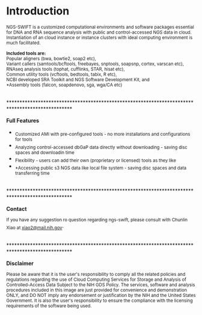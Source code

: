 # Introduction


<sub>NGS-SWIFT is a customized computational environments and software packages essential for DNA and RNA sequence analysis with public and control-accessed NGS data in cloud. Instantiation of an cloud instance or instance clusters with ideal computing environment is much facilitated.</sub>

<sub><b>Included tools are: </b><br />
  Popular aligners (bwa, bowtie2, soap2 etc), <br />
  Variant callers (samtools/bcftools, freebayes, snptools, soapsnp, cortex, varscan etc), <br />
  RNAseq analysis tools (tophat, cufflinks, STAR, hisat etc), <br />
  Common utility tools (vcftools, bedtools, tabix, R etc), <br />
  NCBI developed SRA Toolkit and NGS Software Development Kit, and<br />
  *Assembly tools (falcon, soapdenovo, sga, wga/CA etc) </sub><br />


<br />
************************************************************************************************

<b>Full Features</b>

* <sub>Customized AMI with pre-configured tools - no more installations and configurations for tools</sub>
* <sub>Analyzing control-accessed dbGaP data directly without downloading - saving disc spaces and downloadin time</sub>
* <sub>Flexibility  - users can add their own (proprietary or licensed) tools as they like </sub>
* <sub>*Accessing public s3 NGS data like local file system - saving disc spaces and data transferring time</sub>


<br />
************************************************************************************************

<b>Contact</b>

<sub>If you have any suggestion ro question regarding ngs-swift, please consult with Chunlin Xiao at xiao2@mail.nih.gov</sub>.


<br />
************************************************************************************************

<b>Disclaimer</b>

<sub>Please be aware that it is the user's responsibility to comply all the related policies and 
regulations regarding the use of Cloud Computing Services for Storage and Analysis of 
Controlled-Access Data Subject to the NIH GDS Policy. The services, software and analysis 
procedures included in this image are just provided for convenience and demonstration ONLY, 
and DO NOT imply any endorsement or justification by the NIH and the United States Government. 
It is also the user's responsibility to ensure the compliance with the licensing requirements 
of the software being used.</sub>
